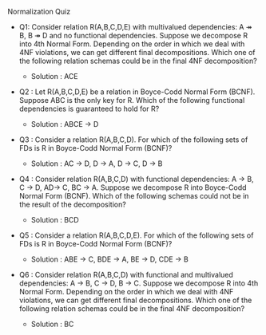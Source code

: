 Normalization Quiz
  - Q1: Consider relation R(A,B,C,D,E) with multivalued dependencies: A ↠ B, B ↠ D and no functional dependencies. Suppose we decompose R into 4th Normal Form. Depending on the order in which we deal with 4NF violations, we can get different final decompositions. Which one of the following relation schemas could be in the final 4NF decomposition?
    - Solution : ACE

  - Q2 : Let R(A,B,C,D,E) be a relation in Boyce-Codd Normal Form (BCNF). Suppose ABC is the only key for R. Which of the following functional dependencies is guaranteed to hold for R?
    - Solution : ABCE → D

  - Q3 : Consider a relation R(A,B,C,D). For which of the following sets of FDs is R in Boyce-Codd Normal Form (BCNF)?
    - Solution : AC → D, D → A, D → C, D → B

  - Q4 : Consider relation R(A,B,C,D) with functional dependencies: A → B, C → D, AD→  C, BC → A. Suppose we decompose R into Boyce-Codd Normal Form (BCNF). Which of the following schemas could not be in the result of the decomposition?
    - Solution : BCD

  - Q5 : Consider a relation R(A,B,C,D,E). For which of the following sets of FDs is R in Boyce-Codd Normal Form (BCNF)?
    - Solution : ABE → C, BDE → A, BE → D, CDE → B

  - Q6 : Consider relation R(A,B,C,D) with functional and multivalued dependencies: A → B, C → D, B → C. Suppose we decompose R into 4th Normal Form. Depending on the order in which we deal with 4NF violations, we can get different final decompositions. Which one of the following relation schemas could be in the final 4NF decomposition?
    - Solution : BC
